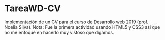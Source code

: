 # TareaWD-CV
Implementación de un CV para el curso de Desarrollo web 2019 (prof. Noelia Silva).
Nota: Fue la primera actividad usando HTML5 y CSS3 asi que no me enfoque en hacerlo muy vistoso que digamos.
